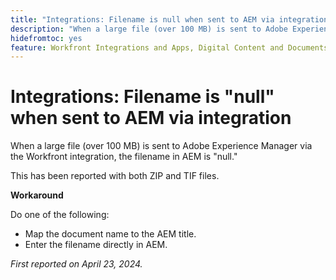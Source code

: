 ```yaml
---
title: "Integrations: Filename is null when sent to AEM via integration"
description: "When a large file (over 100 MB) is sent to Adobe Experience Manager via the Workfront integration, the filename in AEM is null. "
hidefromtoc: yes
feature: Workfront Integrations and Apps, Digital Content and Documents
---
```


# Integrations: Filename is "null" when sent to AEM via integration

When a large file (over 100 MB) is sent to Adobe Experience Manager via the Workfront integration, the filename in AEM is "null." 

This has been reported with both ZIP and TIF files.

**Workaround**

Do one of the following:

* Map the document name to the AEM title.
* Enter the filename directly in AEM.

_First reported on April 23, 2024._
